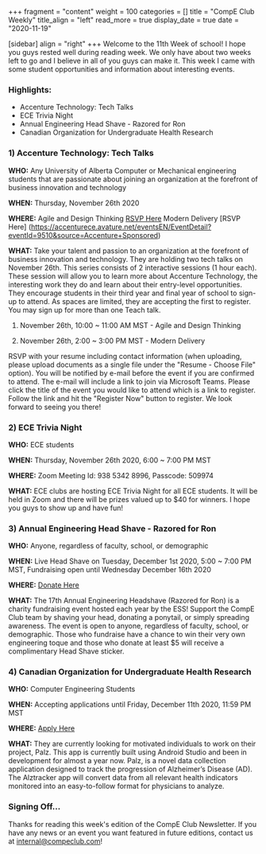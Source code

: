 +++
fragment = "content"
weight = 100
categories = []
title = "CompE Club Weekly"
title_align = "left"
read_more = true
display_date = true
date = "2020-11-19"

[sidebar]
align = "right"
+++
Welcome to the 11th Week of school! I hope you guys rested well during reading week. We only have about two weeks left to go and I believe in all of you guys can make it. This week I came with some student opportunities and information about interesting events.
<br/>

### Highlights:

* Accenture Technology: Tech Talks
* ECE Trivia Night
* Annual Engineering Head Shave - Razored for Ron
* Canadian Organization for Undergraduate Health Research
  <br/>

### 1)  Accenture Technology: Tech Talks

**WHO:** Any University of Alberta Computer or Mechanical engineering students that are passionate about joining an organization at the forefront of business innovation and technology

**WHEN:**  Thursday, November 26th 2020

**WHERE:** Agile and Design Thinking [RSVP Here](https://accenturece.avature.net/eventsEN/EventDetail?eventId=9514&source=Accenture+Sponsored) Modern Delivery
[RSVP Here] (https://accenturece.avature.net/eventsEN/EventDetail?eventId=9510&source=Accenture+Sponsored)

**WHAT:** Take your talent and passion to an organization at the forefront of business innovation and technology. They are holding two tech talks on November 26th. This series consists of 2 interactive sessions (1 hour each). These session will allow you to learn more about Accenture Technology, the interesting work they do and learn about their entry-level opportunities. They encourage students in their third year and final year of school to sign-up to attend. As spaces are limited, they are accepting the first to register. You may sign up for more than one Teach talk.

1. November 26th, 10:00 ~ 11:00 AM MST - Agile and Design Thinking

2. November 26th, 2:00 ~ 3:00 PM MST - Modern Delivery

RSVP with your resume including contact information (when uploading, please upload documents as a single file under the "Resume - Choose File" option). You will be notified by e-mail before the event if you are confirmed to attend. The e-mail will include a link to join via Microsoft Teams. Please click the title of the event you would like to attend which is a link to register. Follow the link and hit the "Register Now" button to register. We look forward to seeing you there!
<br/>

### 2)  ECE Trivia Night

**WHO:** ECE students

**WHEN:**  Thursday, November 26th 2020, 6:00 ~ 7:00 PM MST

**WHERE:** Zoom Meeting Id: 938 5342 8996, Passcode: 509974

**WHAT:** ECE clubs are hosting ECE Trivia Night for all ECE students. It will be held in Zoom and there will be prizes valued up to $40 for winners. I hope you guys to show up and have fun!
<br/>

### 3)  Annual Engineering Head Shave - Razored for Ron

**WHO:** Anyone, regardless of faculty, school, or demographic

**WHEN:** Live Head Shave on Tuesday, December 1st 2020, 5:00 ~ 7:00 PM MST, Fundraising open until Wednesday December 16th 2020

**WHERE:** [Donate Here](https://p2p.onecause.com/enggshave/team/computer-engineering-club)

**WHAT:** The 17th Annual Engineering Headshave (Razored for Ron) is a charity fundraising event hosted each year by the ESS! Support the CompE Club team by shaving your head, donating a ponytail, or simply spreading awareness. The event is open to anyone, regardless of faculty, school, or demographic. Those who fundraise have a chance to win their very own engineering toque and those who donate at least $5 will receive a complimentary Head Shave sticker.
<br/>

### 4)  Canadian Organization for Undergraduate Health Research

**WHO:** Computer Engineering Students

**WHEN:** Accepting applications until Friday, December 11th 2020, 11:59 PM MST

**WHERE:** [Apply Here](https://docs.google.com/forms/d/e/1FAIpQLSddaDaMJcQLsy6qlyq3hQa3hN2kLOHm1f_OkvIMNLNKBUW7hg/viewform)

**WHAT:** They are currently looking for motivated individuals to work on their project, Palz. This app is currently built using Android Studio and been in development for almost a year now. Palz, is a novel data collection application designed to track the progression of Alzheimer’s Disease (AD). The Alztracker app will convert data from all relevant health indicators monitored into an easy-to-follow format for physicians to analyze.
<br/>

### Signing Off...

Thanks for reading this week's edition of the CompE Club Newsletter.  If you have any news or an event you want featured in future editions, contact us at [internal@compeclub.com](mailto:internal@compeclub.com)!